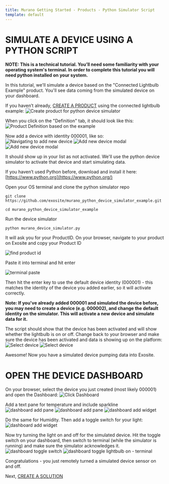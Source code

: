 ```yaml
---
title: Murano Getting Started - Products - Python Simulator Script
template: default
---
```


# SIMULATE A DEVICE USING A PYTHON SCRIPT
**NOTE: This is a technical tutorial. You’ll need some familiarity with your operating system's terminal. In order to complete this tutorial you will need python installed on your system.**

In this tutorial, we'll simulate a device based on the "Connected Lightbulb Example" product. You'll see data coming from the simulated device on your dashboard. 

If you haven’t already, [CREATE A PRODUCT](http://beta-docs.exosite.com/murano/get-started/) using the connected lightbulb example:
![Create product for python device simulator](assets/create_product_python_simulator.png)

When you click on the "Definition" tab, it should look like this:
![Product Definition based on the example](product_definition_lightbulb_example.png)

Now add a device with identity 000001, like so:
![Navigating to add new device](assets/product_add_device.png)
![Add new device modal](assets/new_device.png)
![Add new device modal](assets/product_device_not_activated.png)

It should show up in your list as not activated. We'll use the python device simulator to activate that device and start simulating data.

If you haven’t used Python before, download and install it here: [https://www.python.org](https://www.python.org/) 

Open your OS terminal and clone the python simulator repo
```
git clone https://github.com/exosite/murano_python_device_simulator_example.git
```

```
cd murano_python_device_simulator_example
```

Run the device simulator
```
python murano_device_simulator.py
```

It will ask you for your ProductID. On your browser, navigate to your product on Exosite and copy your Product ID

![find product id](assets/find_product_id.png)

Paste it into terminal and hit enter

![terminal paste](assets/terminal_paste.png)

Then hit the enter key to use the default device identity (000001) - this matches the identity of the device you added earlier, so it will activate correctly.

**Note: If you've already added 000001 and simulated the device before, you may need to create a device (e.g. 000002), and change the default identity on the simulator. This will activate a new device and simulate data for it.**

The script should show that the device has been activated and will show whether the lightbulb is on or off. Change back to your browser and make sure the device has been activated and data is showing up on the platform:
![Select device](assets/product_device_activated.png)
![Select device](assets/product_device_resources_simulated_data.png)

Awesome! Now you have a simulated device pumping data into Exosite. 


# OPEN THE DEVICE DASHBOARD

On your browser, select the device you just created (most likely 000001) and open the Dashboard:
![Click Dashboard](assets/click_dashboard.png)

Add a text pane for temperature and include sparkline
 ![dashboard add pane](assets/product_dashboard_add_pane.png)
 ![dashboard add pane](assets/product_dashboard_add_widget.png)
 ![dashboard add widget](assets/dashboard_add_widget.png)

Do the same for Humidity. Then add a toggle switch for your light:
 ![dashboard add widget](assets/product_dashboard_toggle_widget.png)

Now try turning the light on and off for the simulated device. Hit the toggle switch on your dashboard, then switch to terminal (while the simulator is running) and make sure the simulator acknowledges it.
 ![dashboard toggle switch](assets/product_dashboard_complete_toggle_switch.png)
 ![dashboard toggle lightbulb on - terminal](assets/product_dashboard_lightbulb_on_terminal.png)

Congratulations - you just remotely turned a simulated device sensor on and off.

Next, [CREATE A SOLUTION](http://beta-docs.exosite.com/murano/get-started/solutions/exampleapp/)





